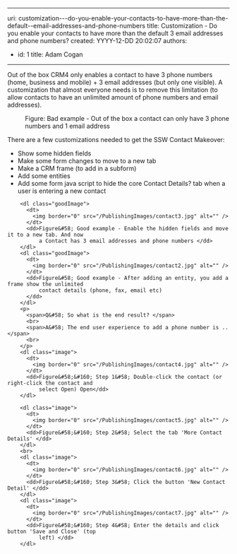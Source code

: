 

---
uri: customization---do-you-enable-your-contacts-to-have-more-than-the-default--email-addresses-and-phone-numbers
title: Customization - Do you enable your contacts to have more than the default 3 email addresses and phone numbers?
created: YYYY-12-DD 20:02:07
authors:
  - id: 1
    title: Adam Cogan
---




<span class='intro'> Out of the box CRM4 only enables a contact to have 3 phone numbers (home, business and mobile) + 3 email addresses (but only one visible). A customization that almost everyone needs is to remove this limitation (to allow contacts to have an unlimited amount of phone numbers and email addresses). </span>

 <dl class="badImage">
          <dt>
            <img border="0" src="/PublishingImages/contact1.jpg" alt="" />
          </dt>
          <dd>Figure&#58; Bad example - Out of the box a contact can only have 3 phone numbers and
              1 email address</dd>
        </dl>
        <p>
          There are a few customizations needed to get the SSW Contact Makeover&#58;
        </p>
        <ul>
          <li>Show some hidden fields </li>
          <li>Make some form changes to move to a new tab </li>
          <li>Make a CRM frame (to add in a subform) </li>
          <li>Add some entities </li>
          <li>Add some form java script to hide the core Contact Details? tab when a user is
            entering a new contact </li>
        </ul>

        <dl class="goodImage">
          <dt>
            <img border="0" src="/PublishingImages/contact3.jpg" alt="" />
          </dt>
          <dd>Figure&#58; Good example - Enable the hidden fields and move it to a new tab. And now
              a Contact has 3 email addresses and phone numbers </dd>
        </dl>
        <dl class="goodImage">
          <dt>
            <img border="0" src="/PublishingImages/contact2.jpg" alt="" />
          </dt>
          <dd>Figure&#58; Good example - After adding an entity, you add a frame show the unlimited
              contact details (phone, fax, email etc)
          </dd>
        </dl>
        <p>
          <span>Q&#58; So what is the end result? </span>
          <br>
          <span>A&#58; The end user experience to add a phone number is .. </span>
          <br>
        </p>
        <dl class="image">
          <dt>
            <img border="0" src="/PublishingImages/contact4.jpg" alt="" />
          </dt>
          <dd>Figure&#58;&#160; Step 1&#58; Double-click the contact (or right-click the contact and
              select Open) Open</dd>
        </dl>

        <dl class="image">
          <dt>
            <img border="0" src="/PublishingImages/contact5.jpg" alt="" />
          </dt>
          <dd>Figure&#58;&#160; Step 2&#58; Select the tab 'More Contact Details' </dd>
        </dl>
        <br>
        <dl class="image">
          <dt>
            <img border="0" src="/PublishingImages/contact6.jpg" alt="" />
          </dt>
          <dd>Figure&#58;&#160; Step 3&#58; Click the button 'New Contact Detail' </dd>
        </dl>
        <dl class="image">
          <dt>
            <img border="0" src="/PublishingImages/contact7.jpg" alt="" />
          </dt>
          <dd>Figure&#58;&#160; Step 4&#58; Enter the details and click button 'Save and Close' (top
              left) </dd>
        </dl>



